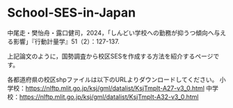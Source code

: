 # School-SES-in-Japan

中尾走・樊怡舟・露口健司，2024，「しんどい学校への勤務が抑うつ傾向へ与える影響」『行動計量学』51（2）：127-137.

上記論文のように，国勢調査から校区SESを作成する方法を紹介するページです。


各都道府県の校区shpファイルは以下のURLよりダウンロードしてください。
小学校：https://nlftp.mlit.go.jp/ksj/gml/datalist/KsjTmplt-A27-v3_0.html
中学校：https://nlftp.mlit.go.jp/ksj/gml/datalist/KsjTmplt-A32-v3_0.html


